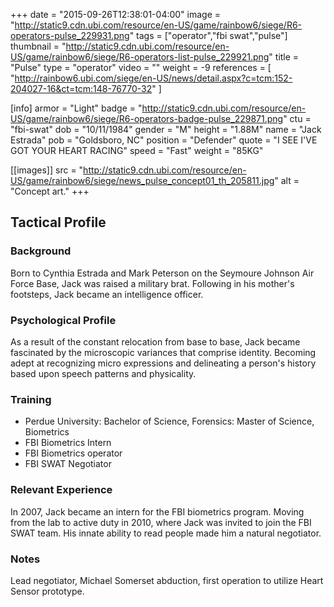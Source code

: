 +++
date = "2015-09-26T12:38:01-04:00"
image = "http://static9.cdn.ubi.com/resource/en-US/game/rainbow6/siege/R6-operators-pulse_229931.png"
tags = ["operator","fbi swat","pulse"]
thumbnail = "http://static9.cdn.ubi.com/resource/en-US/game/rainbow6/siege/R6-operators-list-pulse_229921.png"
title = "Pulse"
type = "operator"
video = ""
weight = -9
references = [
  "http://rainbow6.ubi.com/siege/en-US/news/detail.aspx?c=tcm:152-204027-16&ct=tcm:148-76770-32"
]

[info]
  armor = "Light"
  badge = "http://static9.cdn.ubi.com/resource/en-US/game/rainbow6/siege/R6-operators-badge-pulse_229871.png"
  ctu = "fbi-swat"
  dob = "10/11/1984"
  gender = "M"
  height = "1.88M"
  name = "Jack Estrada"
  pob = "Goldsboro, NC"
  position = "Defender"
  quote = "I SEE I'VE GOT YOUR HEART RACING"
  speed = "Fast"
  weight = "85KG"

[[images]]
  src = "http://static9.cdn.ubi.com/resource/en-US/game/rainbow6/siege/news_pulse_concept01_th_205811.jpg"
  alt = "Concept art."
+++

## Tactical Profile

### Background

Born to Cynthia Estrada and Mark Peterson on the Seymoure Johnson Air Force Base, Jack was raised a military brat. Following in his mother's footsteps, Jack became an intelligence officer.

### Psychological Profile

As a result of the constant relocation from base to base, Jack became fascinated by the microscopic variances that comprise identity. Becoming adept at recognizing micro expressions and delineating a person's history based upon speech patterns and physicality.

### Training

* Perdue University: Bachelor of Science, Forensics: Master of Science, Biometrics
* FBI Biometrics Intern
* FBI Biometrics operator
* FBI SWAT Negotiator

### Relevant Experience

In 2007, Jack became an intern for the FBI biometrics program. Moving from the lab to active duty in 2010, where Jack was invited to join the FBI SWAT team. His innate ability to read people made him a natural negotiator.

### Notes

Lead negotiator, Michael Somerset abduction, first operation to utilize Heart Sensor prototype.
